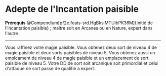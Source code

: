 # Adepte de l'Incantation paisible

<p><span id="ctl00_MainContent_DetailedOutput"><strong>Prérequis</strong> @Compendium[pf2e.feats-srd.HgBksiMTUibPK36M]{Initié de l'incantation paisible} ; maître soit en Arcanes ou en Nature, expert dans l'autre<br></span></p>
<hr>
<p>Vous raffinez votre magie paisible. Vous obtenez deux sort de niveau 4 de magie paisible et deux sorts paisibles de niveau 5. Vous obtenez aussi un emplcament de niveau 4 de magie paisible et un emplacement de sort paisible de niveau 5. Votre DD de sort soit arcanique soit primordial et celui d'attaque de sort passe de qualifié à expert.&nbsp;</p>